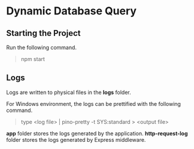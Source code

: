 # Dynamic Database Query

## Starting the Project

Run the following command.

> npm start

## Logs

Logs are written to physical files in the **logs** folder.

For Windows environment, the logs can be prettified with the following command.

> type \<log file> | pino-pretty -t SYS:standard > \<output file>

**app** folder stores the logs generated by the application.
**http-request-log** folder stores the logs generated by Express middleware.
